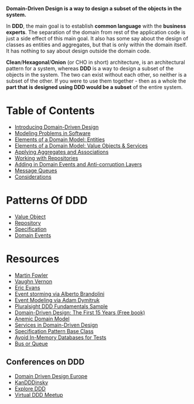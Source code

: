 **Domain-Driven Design is a way to design a subset of the objects in the system.**

In **DDD**, the main goal is to establish **common language** with the **business experts**. The separation of the domain from rest of the application code is just a side effect of this main goal. It also has some say about the design of classes as entities and aggregates, but that is only within the domain itself. It has nothing to say about design outside the domain code.

**Clean**/**Hexagonal**/**Onion** (or CHO in short) architecture, is an architectural pattern for a system, whereas **DDD** is a way to design a subset of the objects in the system. The two can exist without each other, so neither is a subset of the other. If you were to use them together - then as a whole the **part that is designed using DDD would be a subset** of the entire system.


# Table of Contents

- [Introducing Domain-Driven Design](Introducing%20Domain-Driven%20Design.md)
- [Modeling Problems in Software](Modeling%20Problems%20in%20Software.md)
- [Elements of a Domain Model: Entities](Elements%20of%20a%20Domain%20Model%20Entities.md)
- [Elements of a Domain Model: Value Objects & Services](Elements%20of%20a%20Domain%20Model%20Value%20Objects%20And%20Services.md)
- [Applying Aggregates and Associations](Applying%20Aggregates%20and%20Associations.md)
- [Working with Repositories](Working%20with%20Repositories.md)
- [Adding in Domain Events and Anti-corruption Layers](Adding%20in%20Domain%20Events%20and%20Anti-corruption%20Layers.md)
- [Message Queues](Message%20Queues.md)
- [Considerations](Considerations.md)


# Patterns Of DDD

- [Value Object](Value%20Object)
- [Repository](/06.%20Repositories)
- [Specification](/07.%20Specification)
- [Domain Events](Domain%20Events)

# Resources

- [Martin Fowler](https://martinfowler.com/)
- [Vaughn Vernon](https://vaughnvernon.com/)
- [Eric Evans](https://www.domainlanguage.com/)
- [Event storming via Alberto Brandolini](https://www.eventstorming.com/)
- [Event Modeling via Adam Dymitruk](https://www.eventmodeling.org/)
- [Pluralsight DDD Fundamentals Sample](https://github.com/ardalis/pluralsight-ddd-fundamentals)
- [Domain-Driven Design: The First 15 Years (Free book)](https://leanpub.com/ddd_first_15_years)
- [Anemic Domain Model](https://www.martinfowler.com/bliki/AnemicDomainModel.html)
- [Services in Domain-Driven Design](https://lostechies.com/jimmybogard/2008/08/21/services-in-domain-driven-design/)
- [Specification Pattern Base Class](https://github.com/ardalis/Specification)
- [Avoid In-Memory Databases for Tests](jimmybogard.com/avoid-in-memory-databases-for-tests/)
- [Bus or Queue](https://ardalis.com/bus-or-queue/)

## Conferences on DDD

- [Domain Driven Design Europe](https://www.youtube.com/@ddd_eu)
- [KanDDDinsky](https://www.youtube.com/@KanDDDinsky)
- [Explore DDD](https://www.youtube.com/@ExploreDDD)
- [Virtual DDD Meetup](https://www.youtube.com/@virtualdomain-drivendesign2670)

